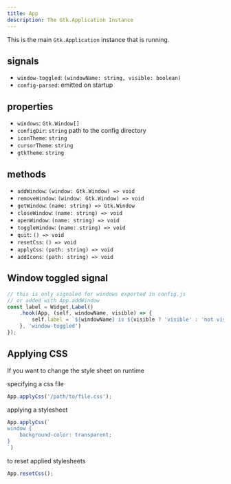 ```yaml
---
title: App
description: The Gtk.Application Instance
---
```


This is the main `Gtk.Application` instance that is running.

## signals

* `window-toggled`: `(windowName: string, visible: boolean)`
* `config-parsed`: emitted on startup

## properties

* `windows`: `Gtk.Window[]`
* `configDir`: `string` path to the config directory
* `iconTheme`: `string`
* `cursorTheme`: `string`
* `gtkTheme`: `string`

## methods

* `addWindow`: `(window: Gtk.Window) => void`
* `removeWindow`: `(window: Gtk.Window) => void`
* `getWindow`: `(name: string) => Gtk.Window`
* `closeWindow`: `(name: string) => void`
* `openWindow`: `(name: string) => void`
* `toggleWindow`: `(name: string) => void`
* `quit`: `() => void`
* `resetCss`: `() => void`
* `applyCss`: `(path: string) => void`
* `addIcons`: `(path: string) => void`

## Window toggled signal

```js
// this is only signaled for windows exported in config.js
// or added with App.addWindow
const label = Widget.Label()
    .hook(App, (self, windowName, visible) => {
        self.label = `${windowName} is ${visible ? 'visible' : 'not visible'}`;
    }, 'window-toggled')
});
```

## Applying CSS

If you want to change the style sheet on runtime

specifying a css file

```js
App.applyCss('/path/to/file.css');
```

applying a stylesheet

```js
App.applyCss(`
window {
    background-color: transparent;
}
`)
```

to reset applied stylesheets

```js
App.resetCss();
```
